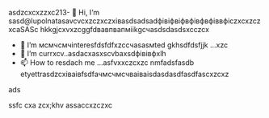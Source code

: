 asdzcxcxzzxc213- 👋 Hi, I’m sasd@lupolnatasavcvcxzczxczxівasdsadsadфівіфвіфвфівфвфіввфіczxcxzczxcaSASc hkkgjcxvxzcggfdвавпвапмiikgсчasdsdasdsxcczcx
- 👀 I’m мсмчсмчinteresfdsfdfxzcсчasasмted gkhsdfdsfjjk ...xzc
- 🌱 I’m currxcv..asdacxasxscvbaxsdфівівфxlh
- 📫 How to resdach me ...asfvxxczcxzc nmfadsfasdb
etyettrasdzcxіваівfsdfачмсчмсчваіваіsdasdasdfasdfascxzcxz
<!---gfsdasdsdadasdasdacxzczлпоxcsadsadsacxasdxz
lupolnatasa/lupolnatasa j,vhgis a ✨ special ✨ reiulpository because its `sdfdsfdsfREADME.mdvbx`asd (this file) appearsads on your GicnmbtHub profile.lkj
You can click the Precvvfkjkhhjiew link tиcvbаobv takex a look at your changes.sda
--->ads
ssfc
cxa
zcx;khv
assaccxzczxc
